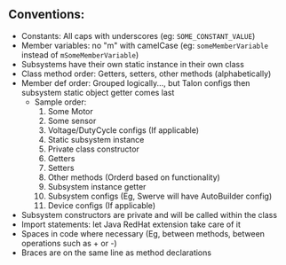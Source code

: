 ## Conventions:
 - Constants: All caps with underscores (eg: `SOME_CONSTANT_VALUE`)
 - Member variables: no "m" with camelCase (eg: `someMemberVariable` instead of `mSomeMemberVariable`)
 - Subsystems have their own static instance in their own class
 - Class method order: Getters, setters, other methods (alphabetically)
 - Member def order: Grouped logically..., but Talon configs then subsystem static object getter comes last
   - Sample order:
     1. Some Motor
     2. Some sensor
     3. Voltage/DutyCycle configs (If applicable)
     4. Static subsystem instance
     5. Private class constructor
     6. Getters
     7. Setters
     8. Other methods (Orderd based on functionality)
     9. Subsystem instance getter
     10. Subsystem configs (Eg, Swerve will have AutoBuilder config)
     11. Device configs (If applicable)
 - Subsystem constructors are private and will be called within the class
 - Import statements: let Java RedHat extension take care of it
 - Spaces in code where necessary (Eg, between methods, between operations such as + or -)
 - Braces are on the same line as method declarations
